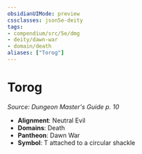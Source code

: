 ```yaml
---
obsidianUIMode: preview
cssclasses: json5e-deity
tags:
- compendium/src/5e/dmg
- deity/dawn-war
- domain/death
aliases: ["Torog"]
---
```

# Torog
*Source: Dungeon Master's Guide p. 10* 

- **Alignment**: Neutral Evil
- **Domains**: Death
- **Pantheon**: Dawn War
- **Symbol**: T attached to a circular shackle